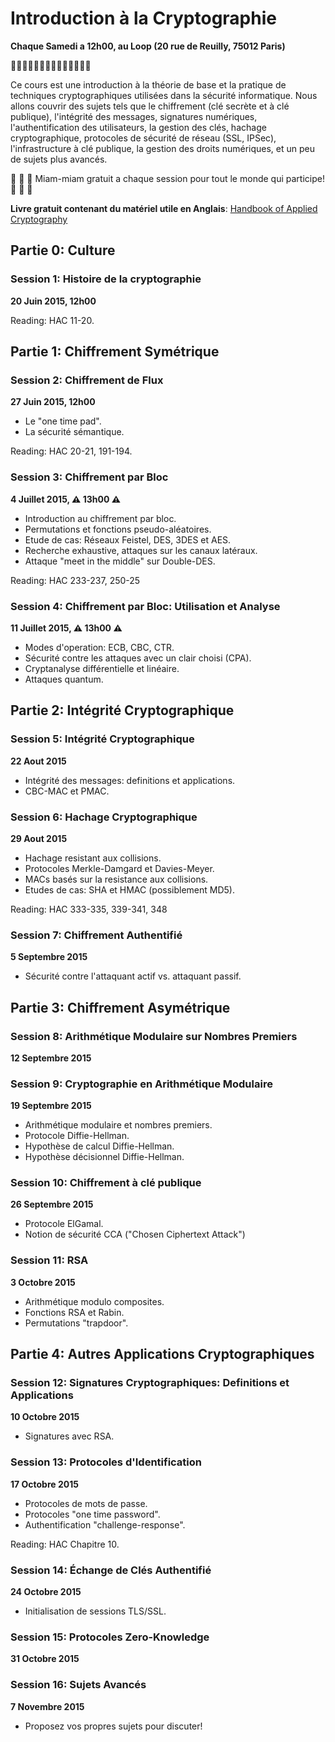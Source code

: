 # Introduction à la Cryptographie
**Chaque Samedi a 12h00, au Loop (20 rue de Reuilly, 75012 Paris)**

:key::key::key::key::key::key::key::key::key::key::key::key::key::key:

Ce cours est une introduction à la théorie de base et la pratique de techniques cryptographiques utilisées dans la sécurité informatique. Nous allons couvrir des sujets tels que le chiffrement (clé secrète et à clé publique), l'intégrité des messages, signatures numériques, l'authentification des utilisateurs, la gestion des clés, hachage cryptographique, protocoles de sécurité de réseau (SSL, IPSec), l'infrastructure à clé publique, la gestion des droits numériques, et un peu de sujets plus avancés.

:apple: :grapes: :cherries: Miam-miam gratuit a chaque session pour tout le monde qui participe! :apple: :grapes: :cherries:

**Livre gratuit contenant du matériel utile en Anglais**: [Handbook of Applied Cryptography](http://cacr.uwaterloo.ca/hac/)

## Partie 0: Culture

### Session 1: Histoire de la cryptographie
**20 Juin 2015, 12h00**  

Reading: HAC 11-20.

## Partie 1: Chiffrement Symétrique
 
### Session 2: Chiffrement de Flux
**27 Juin 2015, 12h00**
* Le "one time pad".
* La sécurité sémantique.  

Reading: HAC 20-21, 191-194.
 
### Session 3: Chiffrement par Bloc
**4 Juillet 2015, :warning: 13h00 :warning:**
* Introduction au chiffrement par bloc.
* Permutations et fonctions pseudo-aléatoires.
* Etude de cas: Réseaux Feistel, DES, 3DES et AES.
* Recherche exhaustive, attaques sur les canaux latéraux.
* Attaque "meet in the middle" sur Double-DES.

Reading: HAC 233-237, 250-25
 
### Session 4: Chiffrement par Bloc: Utilisation et Analyse
**11 Juillet 2015, :warning: 13h00 :warning:**
* Modes d'operation: ECB, CBC, CTR.
* Sécurité contre les attaques avec un clair choisi (CPA).
* Cryptanalyse différentielle et linéaire.
* Attaques quantum.

## Partie 2: Intégrité Cryptographique
 
### Session 5: Intégrité Cryptographique
**22 Aout 2015**
* Intégrité des messages: definitions et applications.
* CBC-MAC et PMAC.
 
### Session 6: Hachage Cryptographique
**29 Aout 2015**
* Hachage resistant aux collisions.
* Protocoles Merkle-Damgard et Davies-Meyer.
* MACs basés sur la resistance aux collisions.
* Etudes de cas: SHA et HMAC (possiblement MD5).  

Reading: HAC 333-335, 339-341, 348
 
### Session 7: Chiffrement Authentifié
**5 Septembre 2015**
* Sécurité contre l'attaquant actif vs. attaquant passif.

## Partie 3: Chiffrement Asymétrique
 
### Session 8: Arithmétique Modulaire sur Nombres Premiers
**12 Septembre 2015**

### Session 9: Cryptographie en Arithmétique Modulaire
**19 Septembre 2015**
* Arithmétique modulaire et nombres premiers.
* Protocole Diffie-Hellman.
* Hypothèse de calcul Diffie-Hellman.
* Hypothèse décisionnel Diffie-Hellman.
 
### Session 10: Chiffrement à clé publique
**26 Septembre 2015**
* Protocole ElGamal.
* Notion de sécurité CCA ("Chosen Ciphertext Attack")
 
### Session 11: RSA
**3 Octobre 2015**
* Arithmétique modulo composites.
* Fonctions RSA et Rabin.
* Permutations "trapdoor".

## Partie 4: Autres Applications Cryptographiques

### Session 12: Signatures Cryptographiques: Definitions et Applications
**10 Octobre 2015**
* Signatures avec RSA.

### Session 13: Protocoles d'Identification
**17 Octobre 2015**
* Protocoles de mots de passe.
* Protocoles "one time password".
* Authentification "challenge-response".  

Reading: HAC Chapitre 10.
 
### Session 14: Échange de Clés Authentifié
**24 Octobre 2015**
* Initialisation de sessions TLS/SSL.
 
### Session 15: Protocoles Zero-Knowledge
**31 Octobre 2015**

### Session 16: Sujets Avancés
**7 Novembre 2015**
* Proposez vos propres sujets pour discuter!

